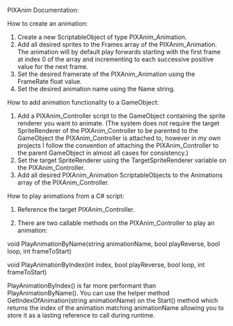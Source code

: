 PIXAnim Documentation:

How to create an animation:

1. Create a new ScriptableObject of type PIXAnim_Animation.
2. Add all desired sprites to the Frames array of the PIXAnim_Animation. The animation will by default play forwards starting with the first frame at index 0 of the array and incrementing to each successive positive value for the next frame.
3. Set the desired framerate of the PIXAnim_Animation using the FrameRate float value.
4. Set the desired animation name using the Name string.

How to add animation functionality to a GameObject:

1. Add a PIXAnim_Controller script to the GameObject containing the sprite renderer you want to animate. (The system does not require the target SpriteRenderer of the PIXAnim_Controller to be parented to the GameObject the PIXAnim_Controller is attached to, however in my own projects I follow the convention of attaching the PIXAnim_Controller to the parent GameObject in almost all cases for consistency.)
2. Set the target SpriteRenderer using the TargetSpriteRenderer variable on the PIXAnim_Controller.
3. Add all desired PIXAnim_Animation ScriptableObjects to the Animations array of the PIXAnim_Controller.

How to play animations from a C# script:

1. Reference the target PIXAnim_Controller. 

2. There are two callable methods on the PIXAnim_Controller to play an animation:


void PlayAnimationByName(string animationName, bool playReverse, bool loop, int frameToStart)

void PlayAnimationByIndex(int index, bool playReverse, bool loop, int frameToStart)


PlayAnimationByIndex() is far more performant than PlayAnimationByName(). You can use the helper method GetIndexOfAnimation(string animationName) on the Start() method which returns the index of the animation matching animationName allowing you to store it as a lasting reference to call during runtime.